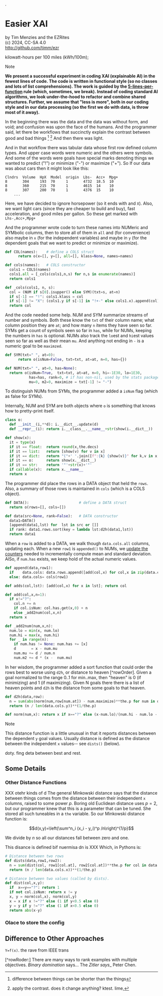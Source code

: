 .

# Easier XAI

by Tim Menzies and the EZRites  
(c) 2024, CC-SA 4.0  
http://github.com/timm/ezr


kilowatt-hours per 100 miles (kWh/100m);

>[!NOTE]
> <b> We present a successful  experiment in coding XAI (explainable AI) in the fewest
lines of code. The code is written in functional style (so no classes and lots
of list comprehensions).
The work is guided by the [5-lines-per-function](https://coderanch.com/t/733272/engineering/Lines-Code-lines)
rule (which, sometimes, we break).
Instead of coding standard
AI algorithms, we look under-the-hood to refactor and combine shared structures.
Further, we assume that "less is more", both in our coding style and
in our data processing (so the first we do with  data, is throw
most of it away).</b>

In the beginning there was the data and the data was without form,
and void; and confusion was upon the face of the humans.  And the
programmer  said, let there be workflows that 
succinctly  explain the contrast between good and bad things [^whycon] [^conplan]
And then there was light.

[^whycon]: difference between things can be shorter than the things
[^conplan]: apply the contrast. does it change anything? ktest. lime,

And in that workflow there was tabular data whose first row defined
column types. And upper case words were numeric and the others were
symbols. And some of the words were goals have special marks
denoting things we wanted to predict ("!") or  minimize ("-") or maximize ("+").  So
If our data was about cars then it might look like this:

```
Clndrs  Volume  HpX  Model  origin  Lbs-  Acc+  Mpg+
8       304     193  70     1       4732  18.5  10
8       360     215  70     1       4615  14    10
8       307     200  70     1       4376  15    10
	...
```

Here,  we have decided to ignore horsepower (so it ends
with and `X`). Also, we want light cars (since they are cheaper to
build and buy), fast acceleration, and good miles per gallon. So
these get marked with `Lhs-,Acc+,Mpg+`

And the programmer wrote code to turn these names into NUMeric and
SYMbolic columns, then to store all of them in `all` and (for
convenience) also maybe in `x` (for the independent variables) and maybe in `y` (for
the dependent goals that we want to predict or  minimize or maximize).

```python
def COL(names):    # define a COLS struct
      return o(x=[], y=[], all=[], klass=None, names=names)

def cols(names):   # COLS constructor
  cols1 = COLS(names)
  cols1.all = [_cols(cols1,n,s) for n,s in enumerate(names)]
  return cols1

def _cols(cols1, n, s):
  col = (NUM if s[0].isupper() else SYM)(txt=s, at=n)
  if s[-1] == "!": cols1.klass = col
  if s[-1] != "X": (cols1.y if s[-1] in "!+-" else cols1.x).append(col)
  return col
```

And the code needed some help. NUM and SYM summarize streams of number
and symbols. Both these know the `txt` of their column name; what
column position they are `at`;  and how many `n` items they have
seen so far. SYMs get a count of symbols seen so far in `has`, while for NUMs,
keeping the numbers in `has` is optional.  NUMs also track the `lo`est and
`hi`est values seen so far as well as their mean `mu`. And anything not ending
in `-` is a numeric goal to be `maximzed`.

```python
def SYM(txt=" ", at=0): 
      return o(isNum=False, txt=txt, at=at, n=0, has={})

def NUM(txt=" ", at=0, has=None):
  return o(isNum=True,  txt=txt, at=at, n=0, hi=-1E30, lo=1E30, 
           has=has, rank=0, # if has non-nil, used by the stats package
           mu=0, m2=0, maximize = txt[-1] != "-")
```

To distinguish NUMs from SYMs, the programmer added a `isNum` flag (which
as false for SYMs).

Internally, NUM and SYM are both `o`bjects where `o` is something
that knows how to pretty-print itself.

```python
class o:
  def __init__(i,**d): i.__dict__.update(d)
  def __repr__(i): return i.__class__.__name__+str(show(i.__dict__))

def show(x):
  it = type(x)
  if it == float:  return round(x,the.decs)
  if it == list:   return [show(v) for v in x]
  if it == dict:   return "("+' '.join([f":{k} {show(v)}" for k,v in x.items()])+")"
  if it == o:      return show(x.__dict__)
  if it == str:    return '"'+str(x)+'"'
  if callable(x):  return x.__name__
  return x
```

The programmer did place the rows in a DATA object that held the `rows`. Also,
a summary of those rows is maintained in `cols` (which is a COLS object). 

```python
def DATA():                       # define a DATA struct
  return o(rows=[], cols=[])

def data(src=None, rank=False):   # DATA constructor
  data1=DATA()
  [append(data1,lst) for  lst in src or []]
  if rank: data1.rows.sort(key = lambda lst:d2h(data1,lst))
  return data1
```

When a `row` is added to a DATA, we walk though `data.cols.all`
columns, updating each.  When  a new `row1` is `appended()` to NUMs,
we [update the
counters](https://en.wikipedia.org/wiki/Algorithms_for_calculating_variance)
needed to incrementally compute mean and standard deviation. AlSo, if `num.has`
exists, we keep hold of the actual numeric values.

```python
def append(data,row1):
  if    data.cols: data.rows.append([add(col,x) for col,x in zip(data.cols.all,row1)])
  else: data.cols= cols(row1)

def adds(col,lst): [add(col,x) for x in lst]; return col

def add(col,x,n=1):
  if x!="?":
    col.n += n
    if col.isNum: col.has.get(x,0) + n
    else _add2num(col,x,n)
  return x

def _add2num(num,x,n):
  num.lo = min(x, num.lo)
  num.hi = max(x, num.hi)
  for _ in range(n):
    if num.has != None: num.has += [x]
    d       = x - num.mu
    num.mu += d / num.n
    num.m2 += d * (x -  num.mu)
```

In her wisdom, the programmer added a sort function that could order the rows
best to worse using `d2h`, or distance to heaven [^rowOrder]. Given a goal
normalized to the range 0..1 for min..max, then "heaven" is 0 (if minimizing)
and 1 (if maximizing). Given N goals there there is a list of heaven points
and `d2h` is the distance from some goals to that  heaven.

```python
def d2h(data,row):
  n = sum(abs(norm(num,row[num.at]) - num.maximize)**the.p for num in data.cols.y)
  return (n / len(data.cols.y))**(1/the.p)

def norm(num,x): return x if x=="?" else (x-num.lo)/(num.hi - num.lo - 1E-30)
```

> [!NOTE]
> This distance function is a little unusual in that it reports
distances between the dependent `y` goal values. Usually distance is defined as the
distance between the independent `x` values-- see `dists()` (below).

doty. fing deta between best and rest.



## Some Details

### Other Distance Functions

XXX otehr kinds of d
The general Minkowski distance  says that the distance between things
comes from the distance between their independent `x` columns,  raised to some power $p$.
Boring old Euclidean distance uses $p=2$, but our programmer knew that
this is a parameter that can be tuned. She stored all such tuneables
in a `the` variable. So our Minkowski distance function is:

$$d(x,y)=\left(\sum^n_i (x_i - y_i)^p /n\right)^{1/p}$$

We divide by $n$ so all our distances fall between zero and one.

This disance is defined bif nuermisa dn is XXX
Which, in Pythons is:

```python
# Distance between two rows
def dists(data,row1,row2):
  n = sum(dist(col, row1[col.at], row2[col.at])**the.p for col in data.cols.x)
  return (n / len(data.cols.x))**(1/the.p)

# Distance between two values (called by dists).
def dist(col,x,y):
  if  x==y=="?": return 1
  if not col.isNum: return x != y
  x, y = norm(col,x), norm(col,y)
  x = x if x !="?" else (1 if y<0.5 else 0)
  y = y if y !="?" else (1 if x<0.5 else 0)
  return abs(x-y)
```	

### Olace to store the config

## Difference to Other Approaches

`Y=f(x)`. the rave from IEEE  trans

[^rowRoder:] There are many ways to rank examples with multiple objectives. 
_Binary domination_ says...
The _Zitler says__
Peter Chen.
